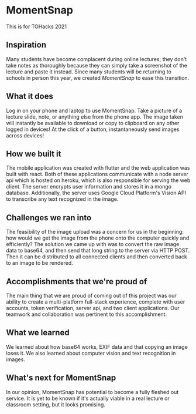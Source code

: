 # MomentSnap

This is for TOHacks 2021

## Inspiration
Many students have become complacent during online lectures; they don't take notes as thoroughly because they can simply take a screenshot of the lecture and paste it instead. Since many students will be returning to schools in person this year, we created _MomentSnap_ to ease this transition. 

## What it does
Log in on your phone and laptop to use MomentSnap. Take a picture of a lecture slide, note, or anything else from the phone app. The image taken will instantly be available to download or copy to clipboard on any other logged in devices! At the click of a button, instantaneously send images across devices!

## How we built it
The mobile application was created with flutter and the web application was built with react. Both of these applications communicate with a node server api which is hosted on heroku, which is also responsible for serving the web client. The server encrypts user information and stores it in a mongo database. Additionally, the server uses Google Cloud Platform's Vision API to transcribe any text recognized in the image. 

## Challenges we ran into
The feasibility of the image upload was a concern for us in the beginning: how would we get the image from the phone onto the computer quickly and efficiently? The solution we came up with was to convert the raw image data to base64, and then send that long string to the server via HTTP POST. Then it can be distributed to all connected clients and then converted back to an image to be rendered.

## Accomplishments that we're proud of
The main thing that we are proud of coming out of this project was our ability to create a multi-platform full-stack experience, complete with user accounts, token verification, server api, and two client applications. Our teamwork and collaboration was pertinent to this accomplishment.

## What we learned
We learned about how base64 works, EXIF data and that copying an image loses it. We also learned about computer vision and text recognition in images.

## What's next for MomentSnap
In our opinion, MomentSnap has potential to become a fully fleshed out service. It is yet to be known if it's actually viable in a real lecture or classroom setting, but it looks promising.

